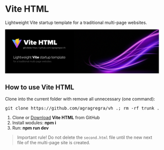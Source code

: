 <h1>Vite HTML</h1>

<p>Lightweight Vite startup template for a traditional multi-page websites.</p>

<p>
	<img src="https://raw.githubusercontent.com/agragregra/Vite-HTML/master/src/assets/img/example/preview.jpg" alt="Start HTML Template">
</p>

<h2>How to use Vite HTML</h2>

<p>Clone into the current folder with remove all unnecessary (one command):</p>

<pre>git clone https://github.com/agragregra/vh .; rm -rf trunk .gitignore .git readme.md</pre>

<ol>
	<li>Clone or <a href="https://github.com/agragregra/Vite-HTML/archive/master.zip">Download</a> <strong>Vite HTML</strong> from GitHub</li>
	<li>Install мodules: <strong>npm i</strong></li>
	<li>Run: <strong>npm run dev</strong></li>
</ol>

<blockquote>Important rule! Do not delete the <code>second.html</code> file until the new next file of the multi-page site is created.</blockquote>
